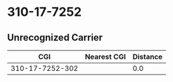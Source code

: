 # 310-17-7252
## Unrecognized Carrier


| CGI | Nearest CGI | Distance |
|-----|-------------|----------|
| 310-17-7252-302 |  | 0.0 |
